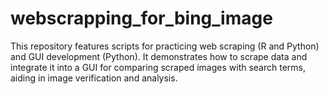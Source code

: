 # webscrapping_for_bing_image
This repository features scripts for practicing web scraping (R and Python) and GUI development (Python). It demonstrates how to scrape data and integrate it into a GUI for comparing scraped images with search terms, aiding in image verification and analysis.

